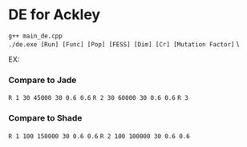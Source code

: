 # DE for Ackley
  `g++ main_de.cpp` \
  `./de.exe [Run] [Func] [Pop] [FESS] [Dim] [Cr] [Mutation Factor]` \

EX:

### Compare to Jade
`R 1 30 45000 30 0.6 0.6`
`R 2 30 60000 30 0.6 0.6`
`R 3 `



### Compare to Shade
`R 1 100 150000 30 0.6 0.6`
`R 2 100 100000 30 0.6 0.6`
